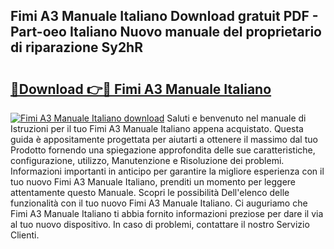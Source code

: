## Fimi A3 Manuale Italiano Download gratuit PDF - Part-oeo Italiano Nuovo manuale del proprietario di riparazione Sy2hR

# <h2><a href="http://dfan35w.blite.top/?on=Fimi+A3+Manuale+Italiano">🔗Download 👉🔴 Fimi A3 Manuale Italiano</a></h2>

[![Fimi A3 Manuale Italiano download](https://i.imgur.com/lujVjoI.png)](http://dfan35w.blite.top/?on=Fimi+A3+Manuale+Italiano)
Saluti e benvenuto nel manuale di Istruzioni per il tuo Fimi A3 Manuale Italiano appena acquistato. Questa guida è appositamente progettata per aiutarti a ottenere il massimo dal tuo Prodotto fornendo una spiegazione approfondita delle sue caratteristiche, configurazione, utilizzo, Manutenzione e Risoluzione dei problemi. Informazioni importanti in anticipo per garantire la migliore esperienza con il tuo nuovo Fimi A3 Manuale Italiano, prenditi un momento per leggere attentamente questo Manuale. Scopri le possibilità Dell'elenco delle funzionalità con il tuo nuovo Fimi A3 Manuale Italiano. Ci auguriamo che Fimi A3 Manuale Italiano ti abbia fornito informazioni preziose per dare il via al tuo nuovo dispositivo. In caso di problemi, contattare il nostro Servizio Clienti.
